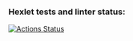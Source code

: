 ### Hexlet tests and linter status:
[![Actions Status](https://github.com/ryayar/frontend-project-12/actions/workflows/hexlet-check.yml/badge.svg)](https://github.com/ryayar/frontend-project-12/actions)